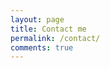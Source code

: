 ```yaml
---
layout: page
title: Contact me
permalink: /contact/
comments: true
---
```


  <script src="https://utteranc.es/client.js"
    repo="yakimk.github.io/wqt/"
    issue-term="pathname"
    label="<your-custom-label>"
    theme="dark-blue"
    crossorigin="anonymous"
    async>
  </script>